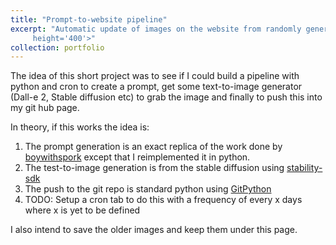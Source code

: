 ```yaml
---
title: "Prompt-to-website pipeline"
excerpt: "Automatic update of images on the website from randomly generated prompts fed into stable diffusion <br/><br/><img src='/images/week_stability.png' width='400' 
     height='400'>"
collection: portfolio
---
```


The idea of this short project was to see if I could build a pipeline with python and cron to create a prompt, get some text-to-image generator (Dall-e 2, Stable diffusion etc) to grab the image and finally to push this into my git hub page. 

In theory, if this works the idea is:
1. The prompt generation is an exact replica of the work done by [boywithspork](https://github.com/boywithspork/DALLE2-Prompt-Generator) except that I reimplemented it in python. 
2. The test-to-image generation is from the stable diffusion using [stability-sdk](https://github.com/Stability-AI/stability-sdk)
3. The push to the git repo is standard python using [GitPython](https://gitpython.readthedocs.io/en/stable/)
4. TODO: Setup a cron tab to do this with a frequency of every x days where x is yet to be defined

I also intend to save the older images and keep them under this page.
